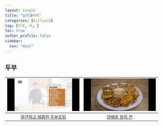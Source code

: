 ```yaml
---
layout: single
title: "요리갤러리"
categories: [billiard]
tag: [두부, 차, ]
toc: true
author_profile: false
sidebar:
  nav: "docs"
---
```


## 두부

| [![얼큰하고 매콤한 두부조림](/images/%EC%96%BC%ED%81%B0%ED%95%98%EA%B3%A0%20%EB%A7%A4%EC%BD%A4%ED%95%9C%20%EB%91%90%EB%B6%80%EC%A1%B0%EB%A6%BC%20%EB%B0%B1%EC%A2%85%EC%9B%90.png)](/images/%EC%96%BC%ED%81%B0%ED%95%98%EA%B3%A0%20%EB%A7%A4%EC%BD%A4%ED%95%9C%20%EB%91%90%EB%B6%80%EC%A1%B0%EB%A6%BC%20%EB%B0%B1%EC%A2%85%EC%9B%90.png) | [![양배추 참치 전](/images/%EC%96%91%EB%B0%B0%EC%B6%94%20%EC%B0%B8%EC%B9%98%20%EC%A0%84.png)](/images/%EC%96%91%EB%B0%B0%EC%B6%94%20%EC%B0%B8%EC%B9%98%20%EC%A0%84.png) |
| :---: | :---: |
| [얼큰하고 매콤한 두부조림](https://youtu.be/Eino3yP-Wk0) | [양배추 참치 전](https://youtu.be/ynlAsAfzWjw) |
